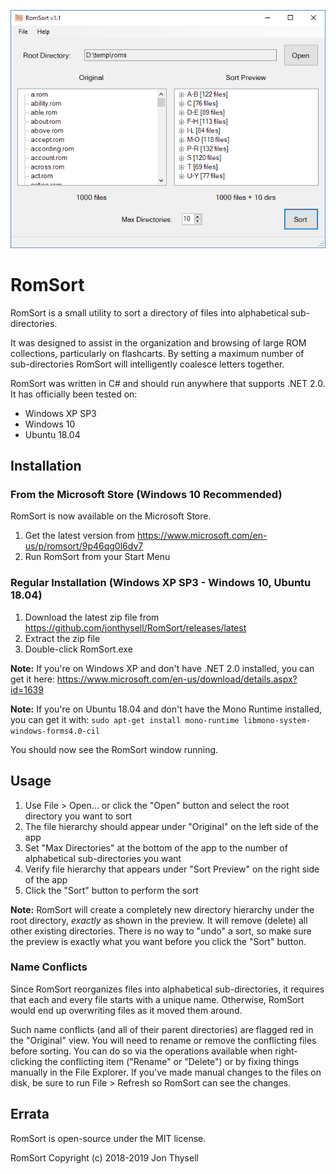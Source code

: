![RomSort ScreenShot](./.github/screenshot.png)

# RomSort #

RomSort is a small utility to sort a directory of files into alphabetical sub-directories.

It was designed to assist in the organization and browsing of large ROM collections, particularly on flashcarts. By setting a maximum number of sub-directories RomSort will intelligently coalesce letters together.

RomSort was written in C# and should run anywhere that supports .NET 2.0. It has officially been tested on:

* Windows XP SP3
* Windows 10
* Ubuntu 18.04

## Installation ##

### From the Microsoft Store (Windows 10 Recommended) ###

RomSort is now available on the Microsoft Store.

1. Get the latest version from https://www.microsoft.com/en-us/p/romsort/9p46qg0l6dv7
2. Run RomSort from your Start Menu

### Regular Installation (Windows XP SP3 - Windows 10, Ubuntu 18.04) ###

1. Download the latest zip file from https://github.com/jonthysell/RomSort/releases/latest
2. Extract the zip file
3. Double-click RomSort.exe

**Note:** If you're on Windows XP and don't have .NET 2.0 installed, you can get it here: https://www.microsoft.com/en-us/download/details.aspx?id=1639

**Note:** If you're on Ubuntu 18.04 and don't have the Mono Runtime installed, you can get it with: `sudo apt-get install mono-runtime libmono-system-windows-forms4.0-cil`

You should now see the RomSort window running.

## Usage ##

1. Use File > Open... or click the "Open" button and select the root directory you want to sort
2. The file hierarchy should appear under "Original" on the left side of the app
2. Set "Max Directories" at the bottom of the app to the number of alphabetical sub-directories you want
3. Verify file hierarchy that appears under "Sort Preview" on the right side of the app
4. Click the "Sort" button to perform the sort

**Note:** RomSort will create a completely new directory hierarchy under the root directory, *exactly* as shown in the preview. It will remove (delete) all other existing directories. There is no way to "undo" a sort, so make sure the preview is exactly what you want before you click the "Sort" button.

### Name Conflicts ###

Since RomSort reorganizes files into alphabetical sub-directories, it requires that each and every file starts with a unique name. Otherwise, RomSort would end up overwriting files as it moved them around.

Such name conflicts (and all of their parent directories) are flagged red in the "Original" view. You will need to rename or remove the conflicting files before sorting. You can do so via the operations available when right-clicking the conflicting item ("Rename" or "Delete") or by fixing things manually in the File Explorer. If you've made manual changes to the files on disk, be sure to run File > Refresh so RomSort can see the changes.

## Errata ##

RomSort is open-source under the MIT license.

RomSort Copyright (c) 2018-2019 Jon Thysell
